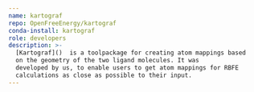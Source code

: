 ```yaml
---
name: kartograf
repo: OpenFreeEnergy/kartograf
conda-install: kartograf
role: developers
description: >-
  [Kartograf]()  is a toolpackage for creating atom mappings based 
  on the geometry of the two ligand molecules. It was 
  developed by us, to enable users to get atom mappings for RBFE
  calculations as close as possible to their input.
---
```

